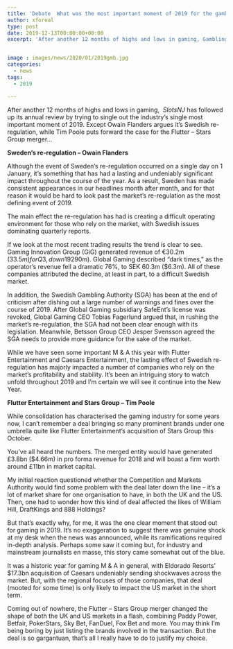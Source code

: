 ```yaml
---
title: 'Debate  What was the most important moment of 2019 for the gambling sector'
author: xforeal 
type: post
date: 2019-12-13T00:00:00+00:00
excerpt: 'After another 12 months of highs and lows in gaming, Gambling Insider has followed up its annual review&nbsp;by trying to single out the industry&#8217;s single most important moment of 2019'


image : images/news/2020/01/2019gmb.jpg
categories:
  - news
tags:
  - 2019

---
```

After another 12 months of highs and lows in gaming,  _SlotsNJ_ has followed up its annual review by trying to single out the industry’s single most important moment of 2019. Except Owain Flanders argues it’s Swedish re-regulation, while Tim Poole puts forward the case for the Flutter – Stars Group merger…

**Sweden’s re-regulation – Owain Flanders**

Although the event of Sweden’s re-regulation occurred on a single day on 1 January, it’s something that has had a lasting and undeniably significant impact throughout the course of the year. As a result, Sweden has made consistent appearances in our headlines month after month, and for that reason it would be hard to look past the market’s re-regulation as the most defining event of 2019.

The main effect the re-regulation has had is creating a difficult operating environment for those who rely on the market, with Swedish issues dominating quarterly reports.

If we look at the most recent trading results the trend is clear to see. Gaming Innovation Group (GiG) generated revenue of €30.2m ($33.5m) for Q3, down 19% year-on-year, while Kindred Group also suffered a 2% drop to £226m ($290m). Global Gaming described “dark times,” as the operator’s revenue fell a dramatic 76%, to SEK 60.3m ($6.3m). All of these companies attributed the decline, at least in part, to a difficult Swedish market.

In addition, the Swedish Gambling Authority (SGA) has been at the end of criticism after dishing out a large number of warnings and fines over the course of 2019. After Global Gaming subsidiary SafeEnt’s license was revoked, Global Gaming CEO Tobias Fagerlund argued that, in rushing the market’s re-regulation, the SGA had not been clear enough with its legislation. Meanwhile, Betsson Group CEO Jesper Svensson agreed the SGA needs to provide more guidance for the sake of the market.

While we have seen some important M & A this year with Flutter Entertainment and Caesars Entertainment, the lasting effect of Swedish re-regulation has majorly impacted a number of companies who rely on the market’s profitability and stability. It’s been an intriguing story to watch unfold throughout 2019 and I’m certain we will see it continue into the New Year.

**Flutter Entertainment and Stars Group – Tim Poole**

While consolidation has characterised the gaming industry for some years now, I can’t remember a deal bringing so many prominent brands under one umbrella quite like Flutter Entertainment’s acquisition of Stars Group this October.

You’ve all heard the numbers. The merged entity would have generated £3.8bn ($4.66m) in pro forma revenue for 2018 and will boast a firm worth around £11bn in market capital.

My initial reaction questioned whether the Competition and Markets Authority would find some problem with the deal later down the line – it’s a lot of market share for one organisation to have, in both the UK and the US. Then, one had to wonder how this kind of deal affected the likes of William Hill, DraftKings and 888 Holdings?

But that’s exactly why, for me, it was the one clear moment that stood out for gaming in 2019. It’s no exaggeration to suggest there was genuine shock at my desk when the news was announced, while its ramifications required in-depth analysis. Perhaps some saw it coming but, for industry and mainstream journalists en masse, this story came somewhat out of the blue.

It was a historic year for gaming M & A in general, with Eldorado Resorts’ $17.3bn acquisition of Caesars undeniably sending shockwaves across the market. But, with the regional focuses of those companies, that deal (mooted for some time) is only likely to impact the US market in the short term.

Coming out of nowhere, the Flutter – Stars Group merger changed the shape of both the UK and US markets in a flash, combining Paddy Power, Betfair, PokerStars, Sky Bet, FanDuel, Fox Bet and more. You may think I’m being boring by just listing the brands involved in the transaction. But the deal is so gargantuan, that’s all I really have to do to justify my choice.